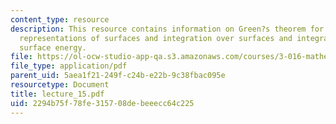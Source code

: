 ```yaml
---
content_type: resource
description: This resource contains information on Green?s theorem for area in plane,
  representations of surfaces and integration over surfaces and integrals of anisotropic
  surface energy.
file: https://ol-ocw-studio-app-qa.s3.amazonaws.com/courses/3-016-mathematics-for-materials-scientists-and-engineers-fall-2005/2294b75f78fe315708debeeecc64c225_lecture_15.pdf
file_type: application/pdf
parent_uid: 5aea1f21-249f-c24b-e22b-9c38fbac095e
resourcetype: Document
title: lecture_15.pdf
uid: 2294b75f-78fe-3157-08de-beeecc64c225
---
```

